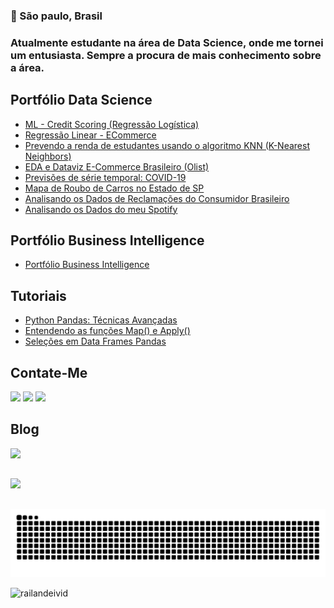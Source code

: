 ### :round_pushpin: São paulo, Brasil

### Atualmente estudante na área de Data Science, onde me tornei um entusiasta. Sempre a procura de mais conhecimento sobre a área.

## **Portfólio Data Science**

- [ML - Credit Scoring (Regressão Logística)](https://github.com/RailanDeivid/Machine_Learning_Credit_Scoring.git)
- [Regressão Linear - ECommerce](https://github.com/RailanDeivid/Regressao_linear_Projeto_Ecomerce.git)
- [Prevendo a renda de estudantes usando o algoritmo KNN (K-Nearest Neighbors)](https://github.com/RailanDeivid/Prevendo_renda_estudantes_Machine-Learning_KNN.git)
- [EDA e Dataviz E-Commerce Brasileiro (Olist)](https://github.com/RailanDeivid/EDA_ecommerce_olist_brazil.git)
- [Previsões de série temporal: COVID-19](https://github.com/RailanDeivid/Previsoes_serie_temporal_COVID-19.git)
- [Mapa de Roubo de Carros no Estado de SP](https://github.com/RailanDeivid/Map_Roubo_de_Carro_SP.git)
- [Analisando os Dados de Reclamações do Consumidor Brasileiro](https://github.com/RailanDeivid/EDA_dados_consumidor.git)
- [Analisando os Dados do meu Spotify](https://github.com/RailanDeivid/Analise_dados_meu_spotify)

## **Portfólio Business Intelligence**
- [Portfólio Business Intelligence](https://bit.ly/RailanDeividPortfolio)

## **Tutoriais**
- [Python Pandas: Técnicas Avançadas](https://github.com/RailanDeivid/Python_Pandas_Tecnicas_avancadas) 
- [Entendendo as funções Map() e Apply()](https://github.com/RailanDeivid/entendendo_as_funcoes_map_e_Apply) 
- [Seleções em Data Frames Pandas](https://github.com/RailanDeivid/Selecoes-em-DataFrames-pandas) 

## Contate-Me
[![](https://img.shields.io/badge/LinkedIn-0077B5?style=for-the-badge&logo=linkedin&logoColor=white)](https://www.linkedin.com/in/railandeivid/)
[![](https://img.shields.io/badge/Instagram-E4405F?style=for-the-badge&logo=instagram&logoColor=white)](https://www.instagram.com/eae_railan/)
[![](https://img.shields.io/badge/Gmail-D14836?style=for-the-badge&logo=gmail&logoColor=white)](mailto:contato.railandeivid@gmail.com)   

## Blog
[![](https://img.shields.io/badge/Medium-12100E?style=for-the-badge&logo=medium&logoColor=white)](https://railandeivid.medium.com)

##
[![](https://github-profile-summary-cards.vercel.app/api/cards/repos-per-language?username=RailanDeivid&theme=github_dark)](#)

##
![Snake animation](https://github.com/RailanDeivid/RailanDeivid/blob/output/github-contribution-grid-snake.svg)

<p align="left"> <img src="https://komarev.com/ghpvc/?username=railandeivid" alt="railandeivid" /> </p>

